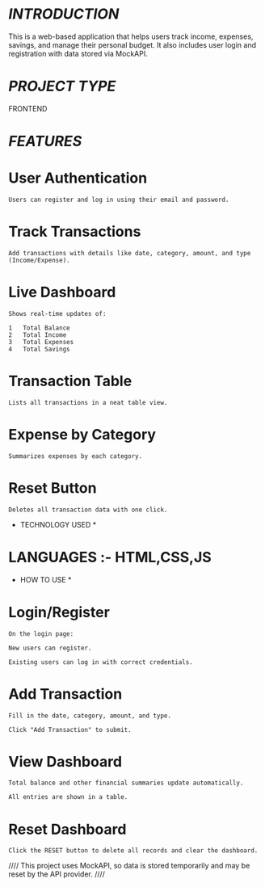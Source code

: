<!-- PERSONAL FINANCE MANAGEMENT SYSTEM -->


# *INTRODUCTION*

This is a web-based application that helps users track income, expenses, savings, and manage their personal budget. It also includes user login and registration with data stored via MockAPI.

# *PROJECT TYPE*

FRONTEND


# *FEATURES*

# User Authentication

    Users can register and log in using their email and password.

# Track Transactions

    Add transactions with details like date, category, amount, and type (Income/Expense).

# Live Dashboard

    Shows real-time updates of:

    1   Total Balance
    2   Total Income
    3   Total Expenses
    4   Total Savings

# Transaction Table

    Lists all transactions in a neat table view.

# Expense by Category

    Summarizes expenses by each category.

# Reset Button

    Deletes all transaction data with one click.


* TECHNOLOGY USED *

# LANGUAGES :- HTML,CSS,JS


* HOW TO USE *


# Login/Register

    On the login page:

    New users can register.

    Existing users can log in with correct credentials.

# Add Transaction

    Fill in the date, category, amount, and type.

    Click "Add Transaction" to submit.

# View Dashboard

    Total balance and other financial summaries update automatically.

    All entries are shown in a table.

# Reset Dashboard

    Click the RESET button to delete all records and clear the dashboard.




//// This project uses MockAPI, so data is stored temporarily and may be reset by the API provider. ////
